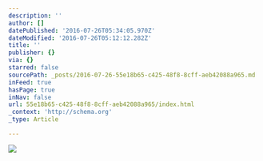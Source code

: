 ```yaml
---
description: ''
author: []
datePublished: '2016-07-26T05:34:05.970Z'
dateModified: '2016-07-26T05:12:12.282Z'
title: ''
publisher: {}
via: {}
starred: false
sourcePath: _posts/2016-07-26-55e18b65-c425-48f8-8cff-aeb42088a965.md
inFeed: true
hasPage: true
inNav: false
url: 55e18b65-c425-48f8-8cff-aeb42088a965/index.html
_context: 'http://schema.org'
_type: Article

---
```

![](https://the-grid-user-content.s3-us-west-2.amazonaws.com/a1c3e7ac-d0f6-4b90-8681-2110e61cf247.jpg)